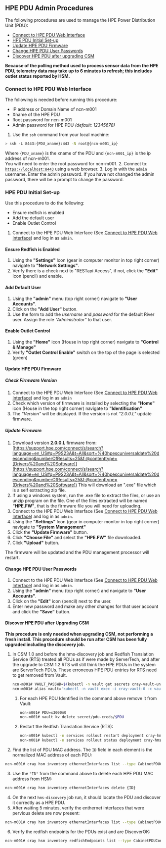 ## HPE PDU Admin Procedures

The following procedures are used to manage the HPE Power Distribution Unit (PDU):

* [Connect to HPE PDU Web Interface](#connect-to-hpe-pdu-web-interface)
* [HPE PDU Initial Set-up](#hpe-pdu-initial-set-up)
* [Update HPE PDU Firmware](#update-hpe-pdu-firmware)
* [Change HPE PDU User Passwords](#change-hpe-pdu-user-passwords)
* [Discover HPE PDU after upgrading CSM](#discover-hpe-pdu-after-upgrading-csm)

**Because of the polling method used to process sensor data from the HPE PDU, telemetry data may take up to 6 minutes to refresh; this includes outlet status reported by HSM.**


### Connect to HPE PDU Web Interface
The following is needed before running this procedure:
* IP address or Domain Name of ncn-m001
* Xname of the HPE PDU
* Root password for ncn-m001
* Admin password for HPE PDU _(default: 12345678)_

1. Use the `ssh` command from your local machine:
  ```bash
  > ssh -L 8443:{PDU_xname}:443 -N root@{ncn-m001_ip}
  ```
  Where `{PDU_xname}` is the xname of the PDU and `{ncn-m001_ip}` is the ip address of ncn-m001.\
  You will need to enter the root password for ncn-m001.
2. Connect to: [`https://localhost:8443`](https://localhost:8443) using a web browser.
3. Log in with the `admin` username.  Enter the admin password.  If you have not changed the admin password, there will be a prompt to change the password.

### HPE PDU Initial Set-up
Use this procedure to do the following:
* Ensure redfish is enabled
* Add the default user
* Enable Outlet Control

1. Connect to the HPE PDU Web Interface (See [Connect to HPE PDU Web Interface](#connect-to-hpe-pdu-web-interface)) and log in as `admin`.

#### Ensure Redfish is Enabled
1. Using the **"Settings"** Icon (gear in computer monitor in top right corner) navigate to **"Network Settings"**.
2. Verify there is a check next to "RESTapi Access", if not, click the **"Edit"** Icon (pencil) and enable.

#### Add Default User
1. Using the **"admin"** menu (top right corner) navigate to **"User Accounts"**.
2. Click on the **"Add User"** button.
3. Use the form to add the _username_ and _password_ for the default River user.  Assign the role _"Administrator"_ to that user.

#### Enable Outlet Control
1. Using the **"Home"** icon (House in top right corner) navigate to **"Control & Manage"**
2. Verify **"Outlet Control Enable"** switch on the top of the page is selected (green)

#### Update HPE PDU Firmware
##### Check Firmware Version
1. Connect to the HPE PDU Web Interface (See [Connect to HPE PDU Web Interface](#connect-to-hpe-pdu-web-interface)) and log in as `admin`
2. Check which version of firmware is installed by selecting the **"Home"** icon (House in the top right corner) navigate to **"Identification"**
3. The _"Version"_ will be displayed.  If the version is not _"2.0.0.L"_ update firmware.

##### Update Firmware
1. Download version **2.0.0.L** firmware from: [https://support.hpe.com/connect/s/search?language=en_US#q=P9S23A&t=All&sort=%40hpescuniversaldate%20descending&numberOfResults=25&f:@contenttype=[Drivers%20and%20Software]](https://support.hpe.com/connect/s/search?language=en_US#q=P9S23A&t=All&sort=%40hpescuniversaldate%20descending&numberOfResults=25&f:@contenttype=[Drivers%20and%20Software])
This will download an ".exe" file which is a self extracting zip file.
2. If using a windows system, run the .exe file to extract the files, or use an unzip program on the file.  One of the files extracted will be named **"HPE.FW"**, that is the firmware file you will need for uploading.
3. Connect to the HPE PDU Web Interface (See [Connect to HPE PDU Web Interface](#connect-to-hpe-pdu-web-interface)) and log in as `admin`.
4. Using the **"Settings"** Icon (gear in computer monitor in top right corner) navigate to **"System Management"**
5. Click the **"Update Firmware"** button.
6. Click **"Choose File"** and select the **"HPE.FW"** file downloaded.
7. Click **"Upload"** button.

The firmware will be updated and the PDU management processor will restart.

#### Change HPE PDU User Passwords
1. Connect to the HPE PDU Web Interface (See [Connect to HPE PDU Web Interface](#connect-to-hpe-pdu-web-interface)) and log in as `admin`.
2. Using the **"admin"** menu (top right corner) and navigate to **"User Accounts"**.
3. Click on the **"Edit"** icon (pencil) next to the user.
4. Enter new password and make any other changes for that user account and click the **"Save"** button.

#### Discover HPE PDU after Upgrading CSM
**This procedure is only needed when upgrading CSM, not performing a fresh install.  This procedure should be run after CSM has been fully upgraded including the discovery job.**
1.  In CSM 1.0 and before the hms-discovery job and Redfish Translation Service (RTS) treated all PDUs as if were made by ServerTech, and after the upgrade to CSM 1.2 RTS will still think the HPE PDUs in the system are ServerTech PDUs. These erroneous HPE PDU entries for RTS need to get removed from Vault.  
    ```bash
    ncn-m001# VAULT_PASSWD=$(kubectl -n vault get secrets cray-vault-unseal-keys -o json | jq -r '.data["vault-root"]' |  base64 -d)
    ncn-m001# alias vault='kubectl -n vault exec -i cray-vault-0 -c vault -- env VAULT_TOKEN=$VAULT_PASSWD VAULT_ADDR=http://127.0.0.1:8200 VAULT_FORMAT=json vault'
    ```
    1.  For each HPE PDU Identified in the command above remove it from Vault:
        ```bash
        ncn-m001# PDU=x3000m0
        ncn-m001# vault kv delete secret/pdu-creds/$PDU
        ```
    2.  Restart the Redfish Translation Service (RTS):
        ```bash
        ncn-m001# kubectl -n services rollout restart deployment cray-hms-rts
        ncn-m001# kubectl -n services rollout status deployment cray-hms-rts
        ```
2. Find the list of PDU MAC address.  The `ID` field in each element is the normalized MAC address of each PDU:
  ```bash
 ncn-m001# cray hsm inventory ethernetInterfaces list --type CabinetPDUController
 ```
3. Use the `"ID"` from the command above to delete each HPE PDU MAC address from HSM:
 ```bash
 ncn-m001# cray hsm inventory ethernetInterfaces delete {ID}
 ```
4. On the next `hms-discovery` job run, it should locate the PDU and discover it correctly as a HPE PDU.
5. After waiting 5 minutes, verify the enthernet interfaces that were pervious delete are now present:
 ```bash
 ncn-m001# cray hsm inventory ethernetInterfaces list --type CabinetPDUController
 ```
6. Verify the redfish endpoints for the PDUs exist and are DiscoverOK:
 ```bash
 ncn-m001# cray hsm inventory redfishEndpoints list --type CabinetPDUController
 ```
